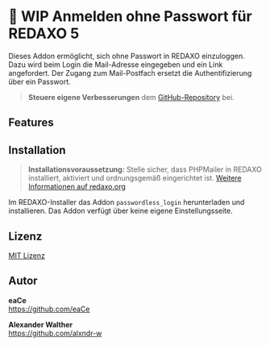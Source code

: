 # :construction: WIP Anmelden ohne Passwort für REDAXO 5

Dieses Addon ermöglicht, sich ohne Passwort in REDAXO einzuloggen. Dazu wird beim Login die Mail-Adresse eingegeben und ein Link angefordert. Der Zugang zum Mail-Postfach ersetzt die Authentifizierung über ein Passwort.

> **Steuere eigene Verbesserungen** dem [GitHub-Repository](https://github.com/eaCe/passwordless_login) bei.

## Features

## Installation

> **Installationsvoraussetzung:** Stelle sicher, dass PHPMailer in REDAXO installiert, aktiviert und ordnungsgemäß eingerichtet ist. [Weitere Informationen auf redaxo.org](https://www.redaxo.org/doku/main/addon-phpmailer)

Im REDAXO-Installer das Addon `passwordless_login` herunterladen und installieren. Das Addon verfügt über keine eigene Einstellungsseite.
## Lizenz

[MIT Lizenz](https://github.com/eaCe/passwordless_login/blob/master/LICENSE) 

## Autor

**eaCe**  
https://github.com/eaCe

**Alexander Walther**  
https://github.com/alxndr-w
